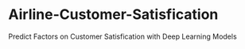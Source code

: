 # Airline-Customer-Satisfication
Predict Factors on Customer Satisfication with Deep Learning Models
